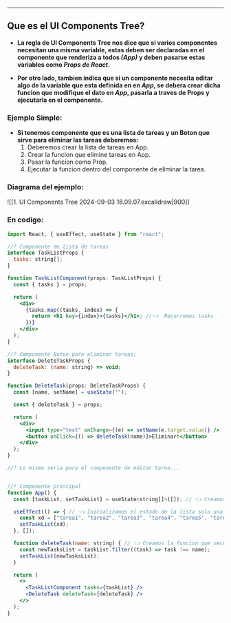 
---
## Que es el UI Components Tree?

- **La regla de UI Components Tree nos dice que si varios componentes necesitan una misma variable, estas deben ser declaradas en el componente que renderiza a todos *(App)* y deben pasarse estas variables como *Props de React*.**

- **Por otro lado, tambien indica que si un componente necesita editar algo de la variable que esta definida en en *App*, se debera crear dicha funcion que modifique el dato en *App*,  pasarla a traves de Props y ejecutarla en el componente.** 

### Ejemplo Simple:
- **Si tenemos componente que es una lista de tareas y un Boton que sirve para eliminar las tareas deberemos:**
	1. Deberemos crear la lista de tareas en App.
	2.  Crear la funcion que elimine tareas en App.
	3. Pasar la funcion como Prop.
	4. Ejecutar la funcion dentro del componente de eliminar la tarea.

### Diagrama del ejemplo: 

![[1. UI Components Tree 2024-09-03 18.09.07.excalidraw|900]]



### En codigo:
```jsx
import React, { useEffect, useState } from "react";

//? Componente de lista de tareas
interface TaskListProps {
  tasks: string[];
}

function TaskListComponent(props: TaskListProps) {
  const { tasks } = props;

  return (
    <div>
      {tasks.map((tasks, index) => {
        return <h1 key={index}>{tasks}</h1>; //👈  Recorremos tasks
      })}
    </div>
  );
}

//? Cmmponente Boton para eliminar tareas;
interface DeleteTaskProps {
  deleteTask: (name: string) => void;
}

function DeleteTask(props: DeleteTaskProps) {
  const [name, setName] = useState("");

  const { deleteTask } = props;

  return (
    <div>
      <input type="text" onChange={(e) => setName(e.target.value)} />
      <button onClick={() => deleteTask(name)}>Eliminar!</button>
    </div>
  );
}

//? Lo mismo seria para el componente de editar tarea...


//* Componente principal
function App() {
  const [taskList, setTaskList] = useState<string[]>([]); // 👈 Creamos aqui la variable que usaran todos

  useEffect(() => { // 👈 Inicializamos el estado de la lista solo una vez
    const xd = ["tarea1", "tarea2", "tarea3", "tarea4", "tarea5", "tarea6"];
    setTaskList(xd);
  }, []);

  function deleteTask(name: string) { // 👈 Creamos la funcion que necesitara el componente DeleteTask
    const newTasksList = taskList.filter((task) => task !== name);
    setTaskList(newTasksList);
  }

  return (
    <>
      <TaskListComponent tasks={taskList} />
      <DeleteTask deleteTask={deleteTask} />
    </>
  );
}
```
